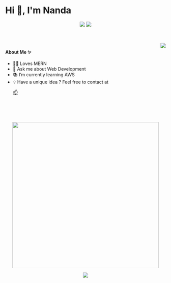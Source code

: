 <h1 align="left">Hi 👋, I'm Nanda</h1>

 

<p align = "center">
  <a href = "https://www.linkedin.com/in/nanda-m-p-24aa37197/" target = "_blank"><img src = "https://img.shields.io/badge/-Nanda-blue?style=flat-square&logo=Linkedin&logoColor=white&link=https://www.linkedin.com/in/nanda-m-p-24aa37197/" /></a>
  <img src="https://badges.pufler.dev/Visits/whitedevil31/whitedevil31?style=flat-square&color=orange" />
</p>
<br><br>

 <img align="right" src="https://github-readme-streak-stats.herokuapp.com/?user=whitedevil31&theme=nightowl&border_radius=20" />
 
 #### About Me ✨
 
- 👨‍💻 Loves MERN 
- 💬 Ask me about Web Development 
- 📚 I’m currently learning AWS 
- 💡 Have a unique idea ? Feel free to contact at <p><a href="mailto:magz311@gmail.com">📫</a></p>


<br><br><br>
<p align = "center">
  <img align="center" src="https://github-readme-stats.vercel.app/api?username=whitedevil31&theme=nightowl&count_private=true&include_all_commits=true&border_radius=20&show_icons=true&custom_title=%20Nanda%27s%20GitHub%20Stats%20" width="460" />
</p>
<p align = "center">
   <img align="center" src="https://github-readme-stats.vercel.app/api/top-langs/?username=whitedevil31&theme=nightowl&layout=compact&langs_count=16&border_radius=20&count_private=true&include_all_commits=true&custom_title=%20Most%20Used%20Languages%20By%20Nanda" />
</p>
